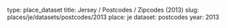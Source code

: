 type: place_dataset
title: Jersey / Postcodes / Zipcodes (2013)
slug: places/je/datasets/postcodes/2013
place: je
dataset: postcodes
year: 2013
